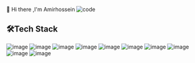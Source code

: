 👋 Hi there ,I'm Amirhossein
![code](https://user-images.githubusercontent.com/84338957/187644063-b9b899a6-8ce8-4553-a9ae-d35a7d5ca7b1.gif)

🛠️Tech Stack
---
![image](https://img.shields.io/badge/Python-fce03d?style=for-the-badge&logo=Python&logoColor=blue)
![image](https://img.shields.io/badge/Django-808080?style=for-the-badge&logo=Django&logoColor=blue)
![image](https://img.shields.io/badge/Flask-808080?style=for-the-badge&logo=flask&logoColor=green)
![image](https://img.shields.io/badge/C%2B%2B-808080?style=for-the-badge&logo=c%2B%2B&logoColor=blue)
![image](https://img.shields.io/badge/Docker-69aed1?style=for-the-badge&logo=docker&logoColor=white)
![image](https://img.shields.io/badge/HTML5-ff6a00?style=for-the-badge&logo=Html5&logoColor=white)
![image](https://img.shields.io/badge/CSS-69aed1?style=for-the-badge&logo=css3&logoColor=white)
![image](https://img.shields.io/badge/MongoDB-454B1B?style=for-the-badge&logo=mongodb&logoColor=white)
![image](https://img.shields.io/badge/PostgreSQL-69aed1?style=for-the-badge&logo=postgresql&logoColor=white)
![image](https://img.shields.io/badge/C%2B%2B-808080?style=for-the-badge&logo=c%2B%2B&logoColor=white)
<!--
**amirfarahani0978/amirfarahani0978** is a ✨ _special_ ✨ repository because its `README.md` (this file) appears on your GitHub profile.
Here are some ideas to get you started:
🔭 I’m currently working on ...
🌱 I’m currently learning ....
👯 I’m looking to collaborate on ...
🤔 I’m looking for help with ...
💬 Ask me about ...
📫 How to reach me: ...
😄 Pronouns: ...
⚡ Fun fact: ...
-->

